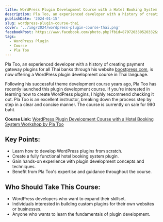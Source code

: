 ```yaml
---
title: WordPress Plugin Development Course with a Hotel Booking System Workshop by Pla Too
description: Pla Too, an experienced developer with a history of creating payment gateway plugins for all Thai banks, is now offering a WordPress plugin development course.
publishDate: '2024-01-15'
slug: wordpress-plugin-course-thai
cover: '../img/2024/wordpress-plugin-course-thai.png'
facebookPost: https://www.facebook.com/photo.php?fbid=879720350520332&set=pb.100054471250325.-2207520000&type=3
tags:
  - WordPress Plugin
  - Course
  - Pla Too
---
```


Pla Too, an experienced developer with a history of creating payment gateway plugins for all Thai banks through his website [boostpress.com](https://boostpress.com/product-category/home/), is now offering a WordPress plugin development course in Thai language.

Following his successful theme development course years ago, Pla Too has recently launched this plugin development course. If you're interested in learning how to create WordPress plugins, I highly recommend checking it out. Pla Too is an excellent instructor, breaking down the process step by step in a clear and concise manner. The course is currently on sale for 990 baht.

**Course Link:** [WordPress Plugin Development Course with a Hotel Booking System Workshop by Pla Too](https://www.skilllane.com/courses/WordPress-Plugin-Workshop)

## Key Points:

- Learn how to develop WordPress plugins from scratch.
- Create a fully functional hotel booking system plugin.
- Gain hands-on experience with plugin development concepts and techniques.
- Benefit from Pla Too's expertise and guidance throughout the course.

## Who Should Take This Course:

- WordPress developers who want to expand their skillset.
- Individuals interested in building custom plugins for their own websites or businesses.
- Anyone who wants to learn the fundamentals of plugin development.
